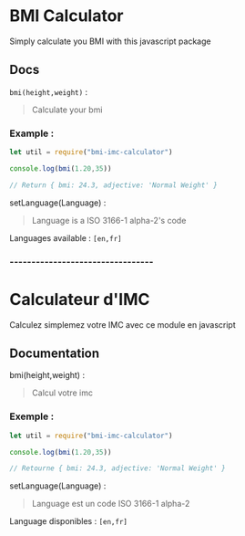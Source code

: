 # BMI Calculator 

Simply calculate you BMI with this javascript package 

## Docs

`bmi(height,weight)` : 
> Calculate your bmi

### Example : 
```javascript
let util = require("bmi-imc-calculator")

console.log(bmi(1.20,35))

// Return { bmi: 24.3, adjective: 'Normal Weight' }
```

setLanguage(Language) :
> Language is a ISO 3166-1 alpha-2's code

Languages available : `[en,fr]`

### ---------------------------------

# Calculateur d'IMC

Calculez simplemez votre IMC avec ce module en javascript

## Documentation

bmi(height,weight) : 
> Calcul votre imc

### Exemple : 
```javascript
let util = require("bmi-imc-calculator")

console.log(bmi(1.20,35))

// Retourne { bmi: 24.3, adjective: 'Normal Weight' }
```

setLanguage(Language) :
> Language est un code ISO 3166-1 alpha-2

Language disponibles : `[en,fr]`

